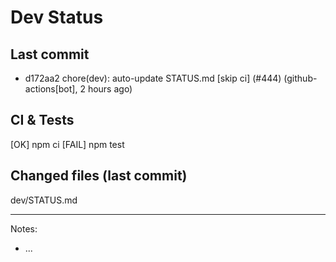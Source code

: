 # Dev Status

## Last commit
- d172aa2 chore(dev): auto-update STATUS.md [skip ci] (#444) (github-actions[bot], 2 hours ago)
## CI & Tests
[OK] npm ci
[FAIL] npm test

## Changed files (last commit)
dev/STATUS.md

---
Notes:
- ...
